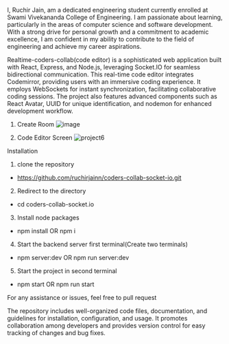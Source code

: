 I, Ruchir Jain, am a dedicated engineering student currently enrolled at Swami Vivekananda College of Engineering. I am passionate about learning, particularly in the areas of computer science and software development. With a strong drive for personal growth and a commitment to academic excellence, I am confident in my ability to contribute to the field of engineering and achieve my career aspirations.

Realtime-coders-collab(code editor) is a sophisticated web application built with React, Express, and Node.js, leveraging Socket.IO for seamless bidirectional communication. This real-time code editor integrates Codemirror, providing users with an immersive coding experience. It employs WebSockets for instant synchronization, facilitating collaborative coding sessions. The project also features advanced components such as React Avatar, UUID for unique identification, and nodemon for enhanced development workflow.

1) Create Room
![image](https://github.com/ruchirjainn/coders-collab-socket-io/assets/114685271/e0536662-1339-45ff-be10-55986d4c56d0)

2) Code Editor Screen
![project6](https://github.com/ruchirjainn/coders-collab-socket-io/assets/114685271/ca3f2793-8493-4eea-8112-14ec1b2236a3)

Installation
1) clone the repository
- https://github.com/ruchirjainn/coders-collab-socket-io.git
2) Redirect to the directory
- cd coders-collab-socket.io
3) Install node packages
- npm install OR npm i
4) Start the backend server first terminal(Create two terminals)
- npm server:dev OR npm run server:dev
5) Start the project in second terminal
- npm start OR npm run start

For any assistance or issues, feel free to pull request

The repository includes well-organized code files, documentation, and guidelines for installation, configuration, and usage. It promotes collaboration among developers and provides version control for easy tracking of changes and bug fixes.
